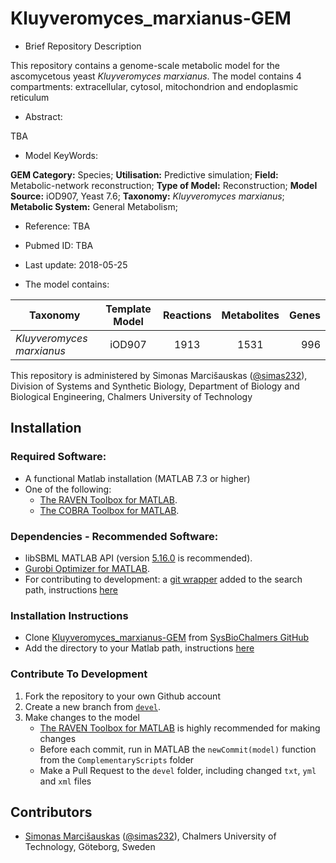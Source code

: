 # Kluyveromyces_marxianus-GEM

- Brief Repository Description

This repository contains a genome-scale metabolic model for the ascomycetous yeast _Kluyveromyces marxianus_. The model contains 4 compartments: extracellular, cytosol, mitochondrion and endoplasmic reticulum

- Abstract:

TBA

- Model KeyWords:

**GEM Category:** Species; **Utilisation:** Predictive simulation; **Field:** Metabolic-network reconstruction; **Type of Model:** Reconstruction; **Model Source:** iOD907, Yeast 7.6; **Taxonomy:** _Kluyveromyces marxianus_; **Metabolic System:** General Metabolism;

- Reference:  TBA

- Pubmed ID: TBA

- Last update: 2018-05-25

- The model contains:

|Taxonomy | Template Model | Reactions | Metabolites| Genes |
| ------------- |:-------------:|:-------------:|:-------------:|-----:|
|_Kluyveromyces marxianus_ | iOD907 | 1913 |	1531 | 996 |

This repository is administered by Simonas Marcišauskas ([@simas232](https://github.com/simas232)), Division of Systems and Synthetic Biology, Department of Biology and Biological Engineering, Chalmers University of Technology




## Installation

### Required Software:

* A functional Matlab installation (MATLAB 7.3 or higher)
* One of the following:
  * [The RAVEN Toolbox for MATLAB](https://github.com/SysBioChalmers/RAVEN).
  * [The COBRA Toolbox for MATLAB](https://github.com/opencobra/cobratoolbox).

### Dependencies - Recommended Software:
* libSBML MATLAB API (version [5.16.0](https://sourceforge.net/projects/sbml/files/libsbml/5.16.0/stable/MATLAB%20interface/) is recommended).
* [Gurobi Optimizer for MATLAB](http://www.gurobi.com/registration/download-reg).
* For contributing to development: a [git wrapper](https://github.com/manur/MATLAB-git) added to the search path, instructions [here](https://se.mathworks.com/help/matlab/ref/addpath.html?requestedDomain=www.mathworks.com)

### Installation Instructions
* Clone [Kluyveromyces_marxianus-GEM](https://github.com/SysBioChalmers/Kluyveromyces_marxianus-GEM) from [SysBioChalmers GitHub](https://github.com/SysBioChalmers)
* Add the directory to your Matlab path, instructions [here](https://se.mathworks.com/help/matlab/ref/addpath.html?requestedDomain=www.mathworks.com)

### Contribute To Development
1. Fork the repository to your own Github account
2. Create a new branch from [`devel`](https://github.com/SysBioChalmers/Kluyveromyces_marxianus-GEM/tree/devel).
3. Make changes to the model
    + [The RAVEN Toolbox for MATLAB](https://github.com/SysBioChalmers/RAVEN) is highly recommended for making changes
    + Before each commit, run in MATLAB the `newCommit(model)` function from the `ComplementaryScripts` folder
    + Make a Pull Request to the `devel` folder, including changed `txt`, `yml` and `xml` files

## Contributors
* [Simonas Marcišauskas](https://www.chalmers.se/en/staff/Pages/simmarc.aspx) ([@simas232](https://github.com/simas232)), Chalmers University of Technology, Göteborg, Sweden
